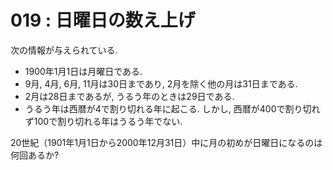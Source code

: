# 019 : 日曜日の数え上げ

次の情報が与えられている.

* 1900年1月1日は月曜日である.
* 9月, 4月, 6月, 11月は30日まであり, 2月を除く他の月は31日まである.
* 2月は28日まであるが, うるう年のときは29日である.
* うるう年は西暦が4で割り切れる年に起こる. しかし, 西暦が400で割り切れず100で割り切れる年はうるう年でない.

20世紀（1901年1月1日から2000年12月31日）中に月の初めが日曜日になるのは何回あるか?


